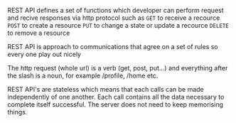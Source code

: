 REST API defines a set of functions which developer can perform request and recive responses via http protocol such as 
`GET` to receive a recource
`POST` to create a resource
`PUT` to change a state or update a recource
`DELETE` to remove a resource

REST API is approach to communications that agree on a set of rules so every one play out nicely

The http request (whole url) is a verb (get, post, put...) and everything after the slash is a noun, for example /profile, /home etc.

REST API's are stateless which means that each calls can be made independently of one another. Each call contains all the data necessary to complete itself successful. The server does not need to keep memorising things.